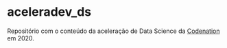# aceleradev_ds
Repositório com o conteúdo da aceleração de Data Science da [Codenation](https://www.codenation.dev/) em 2020.
